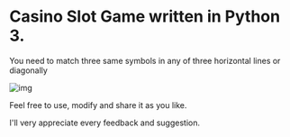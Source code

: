 # Casino Slot Game written in Python 3.
You need to match three same symbols in any of three horizontal lines or diagonally

![img](https://raw.githubusercontent.com/BiedronBT/777-FRUITS/master/play.gif)

Feel free to use, modify and share it as you like.

I'll very appreciate every feedback and suggestion.
